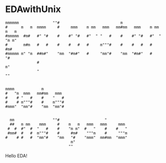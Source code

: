 EDAwithUnix
===========

    mmmmmm               ""#                           m                        
    #      m   m  mmmm     #     mmm    m mm   mmm   mm#mm   mmm    m mm  m   m 
    #mmmmm  #m#   #" "#    #    #" "#   #"  " "   #    #    #" "#   #"  " "m m" 
    #       m#m   #   #    #    #   #   #     m"""#    #    #   #   #      #m#  
    #mmmmm m" "m  ##m#"    "mm  "#m#"   #     "mm"#    "mm  "#m#"   #      "#   
                  #                                                        m"   
                  "                                                       ""
              

    mmmm            m          
    #   "m  mmm   mm#mm   mmm  
    #    # "   #    #    "   # 
    #    # m"""#    #    m"""# 
    #mmm"  "mm"#    "mm  "mm"# 


      mm                 ""#                    "          
      ##   m mm    mmm     #    m   m   mmm   mmm     mmm  
     #  #  #"  #  "   #    #    "m m"  #   "    #    #   " 
     #mm#  #   #  m"""#    #     #m#    """m    #     """m 
    #    # #   #  "mm"#    "mm   "#    "mmm"  mm#mm  "mmm" 
                                 m"                        
                                ""            
Hello EDA!